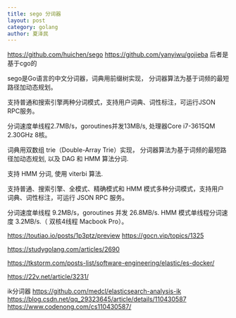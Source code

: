 ```yaml
---
title: sego 分词器
layout: post
category: golang
author: 夏泽民
---
```

https://github.com/huichen/sego
https://github.com/yanyiwu/gojieba
后者是基于cgo的


sego是Go语言的中文分词器，词典用前缀树实现， 分词器算法为基于词频的最短路径加动态规划。

   支持普通和搜索引擎两种分词模式，支持用户词典、词性标注，可运行JSON RPC服务。

   分词速度单线程2.7MB/s，goroutines并发13MB/s, 处理器Core i7-3615QM 2.30GHz 8核。
<!-- more -->
词典用双数组 trie（Double-Array Trie）实现， 分词器算法为基于词频的最短路径加动态规划, 以及 DAG 和 HMM 算法分词.

支持 HMM 分词, 使用 viterbi 算法.

支持普通、搜索引擎、全模式、精确模式和 HMM 模式多种分词模式，支持用户词典、词性标注，可运行 JSON RPC 服务。

分词速度单线程 9.2MB/s，goroutines 并发 26.8MB/s. HMM 模式单线程分词速度 3.2MB/s.（ 双核4线程 Macbook Pro）。

https://toutiao.io/posts/1p3ptz/preview
https://gocn.vip/topics/1325

https://studygolang.com/articles/2690

https://tkstorm.com/posts-list/software-engineering/elastic/es-docker/

https://22v.net/article/3231/



ik分词器
https://github.com/medcl/elasticsearch-analysis-ik
https://blog.csdn.net/qq_29323645/article/details/110430587
https://www.codenong.com/cs110430587/
